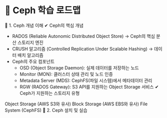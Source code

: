 # 🚀 Ceph 학습 로드맵

🔹 1. Ceph 개념 이해
✔ Ceph의 핵심 개념
 - RADOS (Reliable Autonomic Distributed Object Store) → Ceph의 핵심 분산 스토리지 엔진
 - CRUSH 알고리즘 (Controlled Replication Under Scalable Hashing) → 데이터 배치 알고리즘
 - Ceph의 주요 컴포넌트
   - OSD (Object Storage Daemon): 실제 데이터를 저장하는 노드
   - Monitor (MON): 클러스터 상태 관리 및 노드 인증
   - Metadata Server (MDS): CephFS(파일 시스템)에서 메타데이터 관리
   - RGW (RADOS Gateway): S3 API를 지원하는 Object Storage 서비스
✔ Ceph가 지원하는 스토리지 유형

Object Storage (AWS S3와 유사)
Block Storage (AWS EBS와 유사)
File System (CephFS)
🔹 2. Ceph 설치 및 실습
